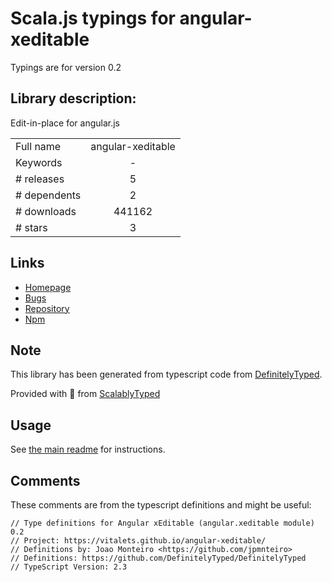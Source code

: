 
# Scala.js typings for angular-xeditable

Typings are for version 0.2

## Library description:
Edit-in-place for angular.js

|                    |                 |
| ------------------ | :-------------: |
| Full name          | angular-xeditable |
| Keywords           | - |
| # releases         | 5 |
| # dependents       | 2 |
| # downloads        | 441162 |
| # stars            | 3 |

## Links
- [Homepage](https://vitalets.github.io/angular-xeditable)
- [Bugs](https://github.com/vitalets/angular-xeditable/issues)
- [Repository](https://github.com/vitalets/angular-xeditable)
- [Npm](https://www.npmjs.com/package/angular-xeditable)
    


## Note
This library has been generated from typescript code from [DefinitelyTyped](https://definitelytyped.org).

Provided with :purple_heart: from [ScalablyTyped](https://github.com/oyvindberg/ScalablyTyped)

## Usage
See [the main readme](../../readme.md) for instructions.

## Comments

These comments are from the typescript definitions and might be useful:
```
// Type definitions for Angular xEditable (angular.xeditable module) 0.2
// Project: https://vitalets.github.io/angular-xeditable/
// Definitions by: Joao Monteiro <https://github.com/jpmnteiro>
// Definitions: https://github.com/DefinitelyTyped/DefinitelyTyped
// TypeScript Version: 2.3

```

